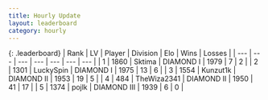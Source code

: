 ```yaml
---
title: Hourly Update
layout: leaderboard
category: hourly
---
```


{: .leaderboard}
| Rank | LV | Player | Division | Elo | Wins | Losses |
| --- | --- | --- | --- | --- | --- | --- |
| <span data-change="0">1</span> | 1860 | <span title="ID: 353063">Sktima</span> | DIAMOND I | <span data-change="0">1979</span> | <span data-change="0">7</span> | <span data-change="0">2</span> |
| <span data-change="0">2</span> | 1301 | <span title="ID: 498412">LuckySpin</span> | DIAMOND I | <span data-change="0">1975</span> | <span data-change="0">13</span> | <span data-change="0">6</span> |
| <span data-change="2">3</span> | 1554 | <span title="ID: 392407">Kunzut1k</span> | DIAMOND II | <span data-change="17">1953</span> | <span data-change="2">19</span> | <span data-change="0">5</span> |
| <span data-change="-1">4</span> | 484 | <span title="ID: 178216">TheWiza2341</span> | DIAMOND II | <span data-change="0">1950</span> | <span data-change="0">41</span> | <span data-change="0">17</span> |
| <span data-change="-1">5</span> | 1374 | <span title="ID: 4783">pojlk</span> | DIAMOND III | <span data-change="0">1939</span> | <span data-change="0">6</span> | <span data-change="0">0</span> |